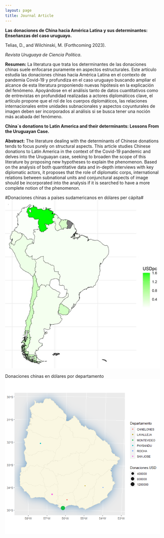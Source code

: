 ```yaml
---
layout: page
title: Journal Article
---
```


**Las donaciones de China hacia América Latina y sus determinantes: Enseñanzas del caso uruguayo.**

Telias, D., and Wilchinski, M. (Forthcoming 2023). 

*Revista Uruguaya de Ciencia Política*.

**Resumen:** La literatura que trata los determinantes de las donaciones chinas suele enfocarse puramente en aspectos estructurales. Este artículo estudia las donaciones chinas hacia América Latina en el contexto de pandemia Covid-19 y profundiza en el caso uruguayo buscando ampliar el alcance de esta literatura proponiendo nuevas hipótesis en la explicación del fenómeno. Apoyándose en el análisis tanto de datos cuantitativos como de entrevistas en profundidad realizadas a actores diplomáticos clave, el artículo propone que el rol de los cuerpos diplomáticos, las relaciones internacionales entre unidades subnacionales y aspectos coyunturales de imagen deben ser incorporados al análisis si se busca tener una noción más acabada del fenómeno.

**China´s donations to Latin America and their determinants: Lessons From the Uruguayan Case.**

**Abstract:** The literature dealing with the determinants of Chinese donations tends to focus purely on structural aspects. This article studies Chinese donations to Latin America in the context of the Covid-19 pandemic and delves into the Uruguayan case, seeking to broaden the scope of this literature by proposing new hypotheses to explain the phenomenon. Based on the analysis of both quantitative data and in-depth interviews with key diplomatic actors, it proposes that the role of diplomatic corps, international relations between subnational units and conjunctural aspects of image should be incorporated into the analysis if it is searched to have a more complete notion of the phenomenon.

#Donaciones chinas a países sudamericanos en dólares per cápita#
![](https://github.com/MarceloWilchinski/marcelowilchinski.github.io/blob/master/images/china1.jpg?raw=true)

Donaciones chinas en dólares por departamento
![](https://github.com/MarceloWilchinski/marcelowilchinski.github.io/blob/master/images/china2.jpg?raw=true)
